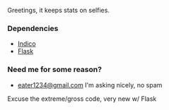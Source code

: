Greetings, it keeps stats on selfies.

### Dependencies ###

* [Indico](https://indico.io/)
* [Flask](http://flask.pocoo.org/)


### Need me for some reason? ###

* eater1234@gmail.com I'm asking nicely, no spam

Excuse the extreme/gross code, very new w/ Flask